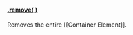 #### <a name="undefined" href="#undefined">.remove( )</a>

Removes the entire [[Container Element]].
